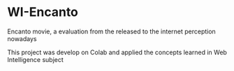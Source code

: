 # WI-Encanto
Encanto movie, a evaluation from the released to the internet perception nowadays  

This project was develop on Colab and applied the concepts learned in Web Intelligence subject
